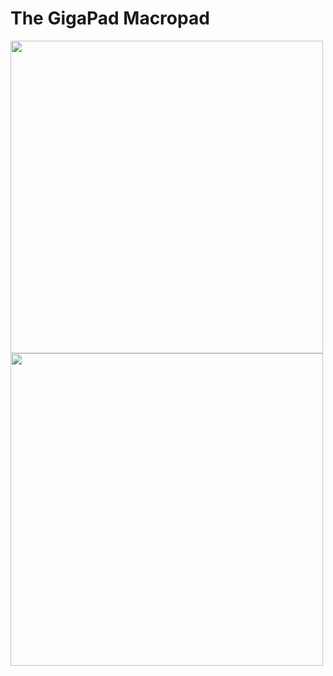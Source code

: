 # The GigaPad Macropad

<img src="https://github.com/ubiqueIoT/GigaPad/assets/8181497/a15fc941-54bb-4c40-9294-5e67a622507c" width="500">
<img src="https://github.com/ubiqueIoT/GigaPad/assets/8181497/59dac0b4-4563-48e2-9a0e-661e131de27c" width="500">
